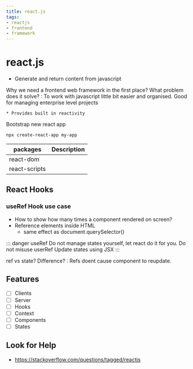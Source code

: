 ```yaml
---
title: react.js
tags:
- reactjs
- frontend
- framework
---
```


# react.js

<TagLinks />

* Generate and return content from javascript


Why we need a frontend web framework in the first place? What problem does it solve?
:   To work with javascript little bit easier and organised. Good for managing enterprise level projects

    * Provides built in reactivity

Bootstrap new react app

```bash
npx create-react-app my-app
```

packages | Description
---------|-------------------
react-dom     | |
react-scripts | |

## React Hooks


### useRef Hook use case

* How to show how many times a component rendered on screen?
* Reference elements inside HTML
  * same effect as document.querySelector()

::: danger useRef
Do not manage states yourself, let react do it for you. Do not misuse userRef
Update states using JSX
:::


ref vs state? Difference?
:   Refs doent cause component to reupdate.


## Features

* [ ] Clients
* [ ] Server
* [ ] Hooks
* [ ] Context
* [ ] Components
* [ ] States

## Look for Help

* https://stackoverflow.com/questions/tagged/reactjs

<Footer />
